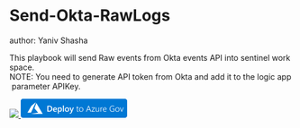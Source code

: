 # Send-Okta-RawLogs
author: Yaniv Shasha

This playbook will send Raw events from Okta events API into sentinel workspace.
NOTE: You need to generate API token from Okta and add it to the logic app parameter APIKey.


<a href="https://azuredeploy.net/?repository=https://github.com/Yaniv-Shasha/Sentinel/tree/master/Playbooks/OktaRawLog" target="_blank">
    <img src="http://azuredeploy.net/deploybutton.png"/>
</a>
<a href="https://portal.azure.us/#create/Microsoft.Template/uri/https%3A%2F%2Fraw.githubusercontent.com%2FYaniv-Shasha%2FSentinel%2Fmaster%2FPlaybooks%2FOktaRawLog%2Ftemplate.json" target="_blank">
<img src="https://raw.githubusercontent.com/Azure/azure-quickstart-templates/master/1-CONTRIBUTION-GUIDE/images/deploytoazuregov.png"/>
</a>